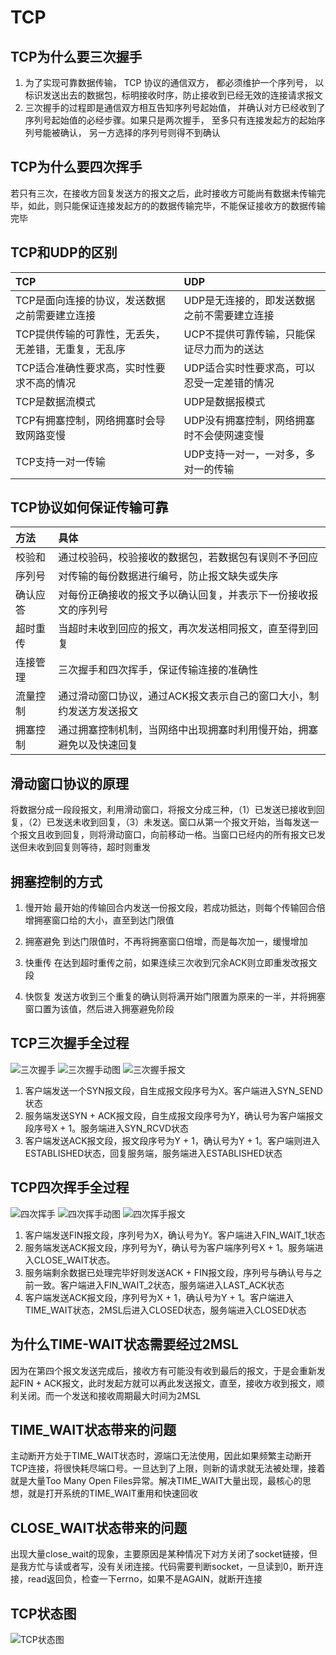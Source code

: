 # TCP

## TCP为什么要三次握手

1. 为了实现可靠数据传输， TCP 协议的通信双方， 都必须维护一个序列号， 以标识发送出去的数据包，标明接收时序，防止接收到已经无效的连接请求报文
2. 三次握手的过程即是通信双方相互告知序列号起始值， 并确认对方已经收到了序列号起始值的必经步骤。如果只是两次握手， 至多只有连接发起方的起始序列号能被确认， 另一方选择的序列号则得不到确认

## TCP为什么要四次挥手

若只有三次，在接收方回复发送方的报文之后，此时接收方可能尚有数据未传输完毕，如此，则只能保证连接发起方的的数据传输完毕，不能保证接收方的数据传输完毕

## TCP和UDP的区别

TCP|UDP
:-|:-
TCP是面向连接的协议，发送数据之前需要建立连接|UDP是无连接的，即发送数据之前不需要建立连接
TCP提供传输的可靠性，无丢失，无差错，无重复，无乱序|UCP不提供可靠传输，只能保证尽力而为的送达
TCP适合准确性要求高，实时性要求不高的情况|UDP适合实时性要求高，可以忍受一定差错的情况
TCP是数据流模式|UDP是数据报模式
TCP有拥塞控制，网络拥塞时会导致网路变慢|UDP没有拥塞控制，网络拥塞时不会使网速变慢
TCP支持一对一传输|UDP支持一对一，一对多，多对一的传输

## TCP协议如何保证传输可靠

方法|具体
:-|:-
校验和|通过校验码，校验接收的数据包，若数据包有误则不予回应
序列号|对传输的每份数据进行编号，防止报文缺失或失序
确认应答|对每份正确接收的报文予以确认回复，并表示下一份接收报文的序列号
超时重传|当超时未收到回应的报文，再次发送相同报文，直至得到回复
连接管理|三次握手和四次挥手，保证传输连接的准确性
流量控制|通过滑动窗口协议，通过ACK报文表示自己的窗口大小，制约发送方发送报文
拥塞控制|通过拥塞控制机制，当网络中出现拥塞时利用慢开始，拥塞避免以及快速回复

## 滑动窗口协议的原理

将数据分成一段段报文，利用滑动窗口，将报文分成三种，（1）已发送已接收到回复，（2）已发送未收到回复，（3）未发送。窗口从第一个报文开始，当每发送一个报文且收到回复，则将滑动窗口，向前移动一格。当窗口已经内的所有报文已发送但未收到回复则等待，超时则重发

## 拥塞控制的方式

1. 慢开始
    最开始的传输回合内发送一份报文段，若成功抵达，则每个传输回合倍增拥塞窗口给的大小，直至到达门限值

2. 拥塞避免
    到达门限值时，不再将拥塞窗口倍增，而是每次加一，缓慢增加

3. 快重传
    在达到超时重传之前，如果连续三次收到冗余ACK则立即重发改报文段

4. 快恢复
    发送方收到三个重复的确认则将满开始门限置为原来的一半，并将拥塞窗口置为该值，然后进入拥塞避免阶段

## TCP三次握手全过程

![三次握手](image/三次握手.png)
![三次握手动图](image/三次握手动图.webp)
![三次握手报文](image/三次握手报文.png)

1. 客户端发送一个SYN报文段，自生成报文段序号为X。客户端进入SYN_SEND状态
2. 服务端发送SYN + ACK报文段，自生成报文段序号为Y，确认号为客户端报文段序号X + 1。服务端进入SYN_RCVD状态
3. 客户端发送ACK报文段，报文段序号为Y + 1，确认号为Y + 1。客户端则进入ESTABLISHED状态，回复服务端，服务端进入ESTABLISHED状态

## TCP四次挥手全过程

![四次挥手](image/四次挥手.png)
![四次挥手动图](image/四次挥手动图.webp)
![四次挥手报文](image/四次挥手报文.png)

1. 客户端发送FIN报文段，序列号为X，确认号为Y。客户端进入FIN_WAIT_1状态
2. 服务端发送ACK报文段，序列号为Y，确认号为客户端序列号X + 1。服务端进入CLOSE_WAIT状态。
3. 服务端剩余数据已处理完毕好则发送ACK + FIN报文段，序列号与确认号与之前一致。客户端进入FIN_WAIT_2状态，服务端进入LAST_ACK状态
4. 客户端发送ACK报文段，序列号为X + 1，确认号为Y + 1。客户端进入TIME_WAIT状态，2MSL后进入CLOSED状态，服务端进入CLOSED状态

## 为什么TIME-WAIT状态需要经过2MSL

因为在第四个报文发送完成后，接收方有可能没有收到最后的报文，于是会重新发起FIN + ACK报文，此时发起方就可以再此发送报文，直至，接收方收到报文，顺利关闭。而一个发送和接收周期最大时间为2MSL

## TIME_WAIT状态带来的问题

主动断开方处于TIME_WAIT状态时，源端口无法使用，因此如果频繁主动断开TCP连接，将很快耗尽端口号。一旦达到了上限，则新的请求就无法被处理，接着就是大量Too Many Open Files异常。解决TIME_WAIT大量出现，最核心的思想，就是打开系统的TIME_WAIT重用和快速回收

## CLOSE_WAIT状态带来的问题

出现大量close_wait的现象，主要原因是某种情况下对方关闭了socket链接，但是我方忙与读或者写，没有关闭连接。代码需要判断socket，一旦读到0，断开连接，read返回负，检查一下errno，如果不是AGAIN，就断开连接

## TCP状态图

![TCP状态图](image/TCP状态图.png)
